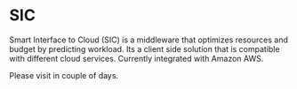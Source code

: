 # SIC
Smart Interface to Cloud (SIC) is a middleware that optimizes resources and budget by predicting workload. Its a client side solution that is compatible with different cloud services. Currently integrated with Amazon AWS.


Please visit in couple of days.
